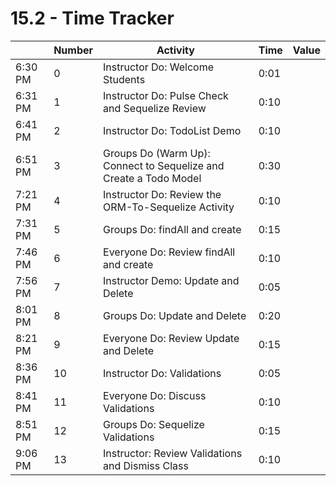 # 15.2 - Time Tracker

|         | Number | Activity                                                          | Time | Value |
| ------- | ------ | ----------------------------------------------------------------- | ---- | ----- |
| 6:30 PM | 0      | Instructor Do: Welcome Students                                   | 0:01 |       |
| 6:31 PM | 1      | Instructor Do: Pulse Check and Sequelize Review                   | 0:10 |       |
| 6:41 PM | 2      | Instructor Do: TodoList Demo                                      | 0:10 |       |
| 6:51 PM | 3      | Groups Do (Warm Up): Connect to Sequelize and Create a Todo Model | 0:30 |       |
| 7:21 PM | 4      | Instructor Do: Review the ORM-To-Sequelize Activity               | 0:10 |       |
| 7:31 PM | 5      | Groups Do: findAll and create                                     | 0:15 |       |
| 7:46 PM | 6      | Everyone Do: Review findAll and create                            | 0:10 |       |
| 7:56 PM | 7      | Instructor Demo: Update and Delete                                | 0:05 |       |
| 8:01 PM | 8      | Groups Do: Update and Delete                                      | 0:20 |       |
| 8:21 PM | 9      | Everyone Do: Review Update and Delete                             | 0:15 |       |
| 8:36 PM | 10     | Instructor Do: Validations                                        | 0:05 |       |
| 8:41 PM | 11     | Everyone Do: Discuss Validations                                  | 0:10 |       |
| 8:51 PM | 12     | Groups Do: Sequelize Validations                                  | 0:15 |       |
| 9:06 PM | 13     | Instructor: Review Validations and Dismiss Class                  | 0:10 |       |
